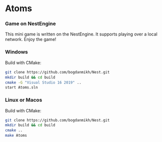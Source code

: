 # Atoms

### Game on NestEngine

This mini game is written on the NestEngine. It supports playing over a local network. Enjoy the game!

[//]: # (![Alt text]&#40;Screenshot.png "Screenshot"&#41;)
[//]: # (<img src="Screenshot.png" width="900" alt="Reduced image">)

### Windows
Build with CMake:
``` sh
git clone https://github.com/bogdanmikh/Nest.git
mkdir build && cd build
cmake -G "Visual Studio 16 2019" ..
start Atoms.sln
```

### Linux or Macos
Build with CMake:
``` sh
git clone https://github.com/bogdanmikh/Nest.git
mkdir build && cd build
cmake ..
make Atoms
```